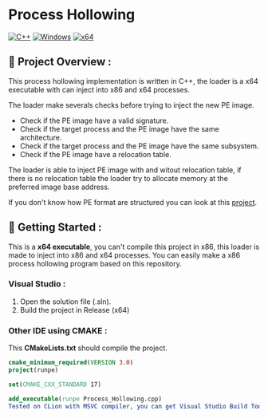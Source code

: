 # Process Hollowing
 [![C++](https://img.shields.io/badge/language-C%2B%2B-%23f34b7d.svg?style=for-the-badge&logo=appveyor)](https://en.wikipedia.org/wiki/C%2B%2B) [![Windows](https://img.shields.io/badge/platform-Windows-0078d7.svg?style=for-the-badge&logo=appveyor)](https://en.wikipedia.org/wiki/Microsoft_Windows) [![x64](https://img.shields.io/badge/arch-x64-green.svg?style=for-the-badge&logo=appveyor)](https://en.wikipedia.org/wiki/X64)

## :open_book: Project Overview :

This process hollowing implementation is written in C++, the loader is a x64 executable with can inject into x86 and x64 processes.

The loader make severals checks before trying to inject the new PE image.

- Check if the PE image have a valid signature.
- Check if the target process and the PE image have the same architecture.
- Check if the target process and the PE image have the same subsystem.
- Check if the PE image have a relocation table.

The loader is able to inject PE image with and witout relocation table, if there is no relocation table the loader try to allocate memory at the preferred image base address.

If you don't know how PE format are structured you can look at this [project](https://github.com/adamhlt/PE-Explorer).

## :rocket: Getting Started :

This is a **x64 executable**, you can't compile this project in x86, this loader is made to inject into x86 and x64 processes.
You can easily make a x86 process hollowing program based on this repository.

### Visual Studio :

1. Open the solution file (.sln).
2. Build the project in Release (x64)

### Other IDE using CMAKE :

This **CMakeLists.txt** should compile the project.

```cmake
cmake_minimum_required(VERSION 3.0)
project(runpe)

set(CMAKE_CXX_STANDARD 17)

add_executable(runpe Process_Hollowing.cpp)
Tested on CLion with MSVC compiler, you can get Visual Studio Build Tools [**here**](https://visualstudio.microsoft.com/fr/downloads/?q=build+tools).
```
